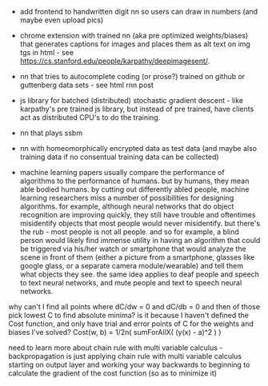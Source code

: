 * add frontend to handwritten digit nn so users can draw in numbers (and maybe even upload pics)

* chrome extension with trained nn (aka pre optimized weights/biases) that generates captions for images and places them as alt text on img tgs in html - see https://cs.stanford.edu/people/karpathy/deepimagesent/.

* nn that tries to autocomplete coding (or prose?) trained on github or guttenberg data sets - see html rnn post

* js library for batched (distributed) stochastic gradient descent - like karpathy's pre trained js library, but instead of pre trained, have clients act as distributed CPU's to do the training.

* nn that plays ssbm

* nn with homeomorphically encrypted data as test data (and maybe also training data if no consentual training data can be collected)

* machine learning papers usually compare the performance of algorithms to the performance of humans. but by humans, they mean able bodied humans. by cutting out differently abled people, machine learning researchers miss a number of possibilities for designing algorithms. for example, although neural networks that do object recognition are improving quickly, they still have trouble and oftentimes misidentify objects that most people would never misidentify. but there's the rub - most people is not all people. and so for example, a blind person would likely find immense utility in having an algorithm that could be triggered via his/her watch or smartphone that would analyze the scene in front of them (either a picture from a smartphone, glasses like google glass, or a separate camera module/wearable) and tell them what objects they see. the same idea applies to deaf people and speech to text neural networks, and mute people and text to speech neural networks.



why can't I find all points where dC/dw = 0 and dC/db = 0 and then of those pick lowest C to find absolute minima?
is it because I haven't defined the Cost function, and only have trial and error points of C for the weights and biases I've solved?
Cost(w, b) = 1/2n( sumForAllX( (y(x) - a)^2 ) )

need to learn more about chain rule with multi variable calculus - backpropagation is just applying chain rule with multi variable calculus starting on output layer and working your way backwards to beginning to calculate the gradient of the cost function (so as to minimize it)
